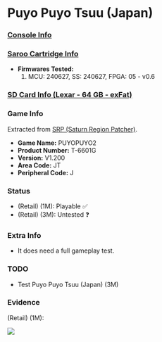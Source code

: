 # Puyo Puyo Tsuu (Japan)

### [Console Info](../../../../../Info/Consoles/VA13/README.md)

### [Saroo Cartridge Info](../../../../../Info/Cartridges/RetroGameParadiseStore/1.32F/README.md)

- <b>Firmwares Tested:</b>
  1. MCU: 240627, SS: 240627, FPGA: 05 - v0.6

### [SD Card Info (Lexar - 64 GB - exFat)](../../../../../Info/SdCards/Lexar/64GB/exfat/README.md)

### Game Info

Extracted from [SRP (Saturn Region Patcher)](https://segaxtreme.net/resources/saturn-region-patcher.81/download).

- <b>Game Name:</b> PUYOPUYO2
- <b>Product Number:</b> T-6601G
- <b>Version:</b> V1.200
- <b>Area Code:</b> JT
- <b>Peripheral Code:</b> J

### Status

- (Retail) (1M): Playable :white_check_mark:
- (Retail) (3M): Untested :question:

### Extra Info

- It does need a full gameplay test.

### TODO

- Test Puyo Puyo Tsuu (Japan) (3M)

### Evidence

(Retail) (1M):

[![](https://img.youtube.com/vi/AywvwUWwsUI/0.jpg)](https://www.youtube.com/watch?v=AywvwUWwsUI)
